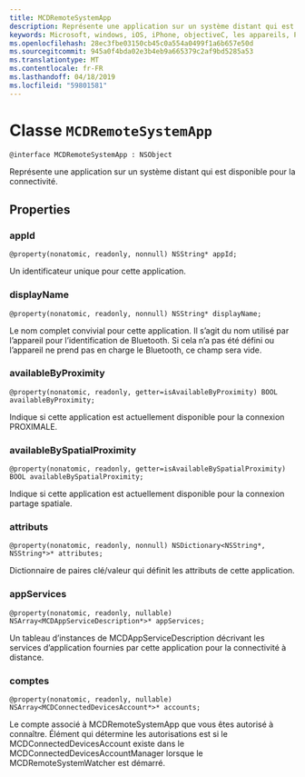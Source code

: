 ```yaml
---
title: MCDRemoteSystemApp
description: Représente une application sur un système distant qui est disponible pour la connectivité.
keywords: Microsoft, windows, iOS, iPhone, objectiveC, les appareils, Project Rome connectés
ms.openlocfilehash: 28ec3fbe03150cb45c0a554a0499f1a6b657e50d
ms.sourcegitcommit: 945a0f4bda02e3b4eb9a665379c2af9bd5285a53
ms.translationtype: MT
ms.contentlocale: fr-FR
ms.lasthandoff: 04/18/2019
ms.locfileid: "59801581"
---
```

# <a name="class-mcdremotesystemapp"></a>Classe `MCDRemoteSystemApp` 

```
@interface MCDRemoteSystemApp : NSObject
```  

Représente une application sur un système distant qui est disponible pour la connectivité.

## <a name="properties"></a>Properties

### <a name="appid"></a>appId
`@property(nonatomic, readonly, nonnull) NSString* appId;`

Un identificateur unique pour cette application.

### <a name="displayname"></a>displayName
`@property(nonatomic, readonly, nonnull) NSString* displayName;`

Le nom complet convivial pour cette application. Il s’agit du nom utilisé par l’appareil pour l’identification de Bluetooth. Si cela n’a pas été défini ou l’appareil ne prend pas en charge le Bluetooth, ce champ sera vide.

### <a name="availablebyproximity"></a>availableByProximity
`@property(nonatomic, readonly, getter=isAvailableByProximity) BOOL availableByProximity;`

Indique si cette application est actuellement disponible pour la connexion PROXIMALE.

### <a name="availablebyspatialproximity"></a>availableBySpatialProximity
`@property(nonatomic, readonly, getter=isAvailableBySpatialProximity) BOOL availableBySpatialProximity;`

Indique si cette application est actuellement disponible pour la connexion partage spatiale.

### <a name="attributes"></a>attributs
`@property(nonatomic, readonly, nonnull) NSDictionary<NSString*, NSString*>* attributes;`

Dictionnaire de paires clé/valeur qui définit les attributs de cette application.

### <a name="appservices"></a>appServices
`@property(nonatomic, readonly, nullable) NSArray<MCDAppServiceDescription*>* appServices;`

Un tableau d’instances de MCDAppServiceDescription décrivant les services d’application fournies par cette application pour la connectivité à distance.

### <a name="accounts"></a>comptes
`@property(nonatomic, readonly, nullable) NSArray<MCDConnectedDevicesAccount*>* accounts;`

Le compte associé à MCDRemoteSystemApp que vous êtes autorisé à connaître. Élément qui détermine les autorisations est si le MCDConnectedDevicesAccount existe dans le MCDConnectedDevicesAccountManager lorsque le MCDRemoteSystemWatcher est démarré.